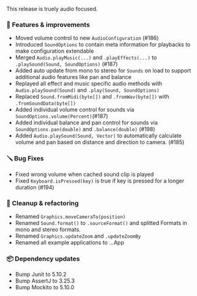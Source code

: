 This release is truely audio focused.

### 🚀 Features & improvements

- Moved volume control to new `AudioConfiguration` (#186)
- Introduced `SoundOptions` to contain meta information for playbacks to make configuration extendable
- Merged `Audio.playMusic(...)` and `.playEffects(...)` to `.playSound(Sound, SoundOptions)` (#187)
- Added auto update from mono to stereo for `Sounds` on load to support additional audio features like pan and balance
- Replayed all effect and music specific audio methods with `Audio.playSound(Sound)` and `.play(Sound, SoundOptions)`
- Replaced `Sound.fromMidi(byte[])` and `.fromWav(byte[])` with `.fromSoundData(byte[])`
- Added individual volume control for sounds via `SoundOptions.volume(Percent)`(#187)
- Added individual balance and pan control for sounds via `SoundOptions.pan(double)` and `.balance(double)` (#198)
- Added `Audio.playSound(Sound, Vector)` to automatically calculate volume and pan based on distance and direction to camera. (#185)

### 🪛 Bug Fixes

- Fixed wrong volume when cached sound clip is played
- Fixed `Keyboard.isPressed(key)` is true if key is pressed for a longer duration (#194)

### 🧽 Cleanup & refactoring

- Renamed `Graphics.moveCameraTo(position)`
- Renamed `Sound.format()` to `.sourceFormat()` and splitted Formats in mono and stereo formats.
- Renamed `Graphics.updateZoom` and `.updateZoomBy`
- Renamed all example applications to ...App

### 📦 Dependency updates

- Bump Junit to 5.10.2
- Bump AssertJ to 3.25.3
- Bump Mockito to 5.10.0
